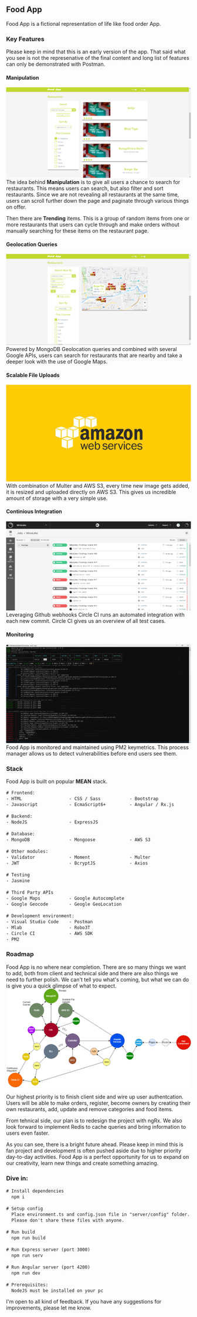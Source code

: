 ## Food App
Food App is a fictional representation of life like food order App. 


### Key Features
Please keep in mind that this is an early version of the app. That said what you see is not the represenative of the final content and long list of features can only be demonstrated with Postman. 


#### Manipulation
![](src/assets/img/readme-images/manipulation.png)
The idea behind **Manipulation** is to give all users a chance to search for restaurants. This means users can search, but also filter and sort restaurants. Since we are not revealing all restaurants at the same time, users can scroll further down the page and paginate through various things on offer.


Then there are **Trending** items. This is a group of random items from one or more restaurants that users can cycle through and make orders without manually searching for these items on the restaurant page.


#### Geolocation Queries
![](src/assets/img/readme-images/geolocation.png)
Powered by MongoDB Geolocation queries and combined with several Google APIs, users can search for restaurants that are nearby and take a deeper look with the use of Google Maps.


#### Scalable File Uploads
![](src/assets/img/readme-images/aws.jpg)
With combination of Multer and AWS S3, every time new image gets added, it is resized and uploaded directly on AWS S3. This gives us incredible amount of storage with a very simple use.


#### Continious Integration
![](src/assets/img/readme-images/circle-ci.png)
Leveraging Github webhooks Circle CI runs an automated integration with each new commit. Circle CI gives us an overview of all test cases.


#### Monitoring
![](src/assets/img/readme-images/pm2.png)
Food App is monitored and maintained using PM2 keymetrics. This process manager allows us to detect vulnerabilities before end users see them.


### Stack
Food App is built on popular **MEAN** stack.
```
# Frontend:
- HTML                  - CSS / Sass           - Bootstrap
- Javascript            - EcmaScript6+         - Angular / Rx.js

# Backend: 
- NodeJS                - ExpressJS

# Database:
- MongoDB               - Mongoose             - AWS S3

# Other modules:         
- Validator             - Moment               - Multer      
- JWT                   - BcryptJS             - Axios

# Testing
- Jasmine 

# Third Party APIs
- Google Maps           - Google Autocomplete
- Google Geocode        - Geogle GeoLocation

# Development environment:
- Visual Studio Code    - Postman
- Mlab                  - Robo3T
- Circle CI             - AWS SDK
- PM2
``` 

### Roadmap
Food App is no where near completion. There are so many things we want to add, both from client and technical side and there are also things we need to further polish. We can't tell you what's coming, but what we can do is give you a quick glimpse of what to expect.
![](src/assets/img/readme-images/roadmap.png)

Our highest priority is to finish client side and wire up user authentcation. Users will be able to make orders, register, become owners by creating their own restaurants, add, update and remove categories and food items.

From tehnical side, our plan is to redesign the project with ngRx. We also look forward to implement Redis to cache queries and bring information to users even faster.


As you can see, there is a bright future ahead. Please keep in mind this is fan project and development is often pushed aside due to higher priority day-to-day activities. 
Food App is a perfect opportunity for us to expand on our creativity, learn new things and create something amazing.


### Dive in:

```
# Install dependencies
  npm i
  
# Setup config
  Place environment.ts and config.json file in "server/config" folder. 
  Please don't share these files with anyone.

# Run build
  npm run build

# Run Express server (port 3000)
  npm run serv

# Run Angular server (port 4200)
  npm run dev

# Prerequisites: 
  NodeJS must be installed on your pc
```

I'm open to all kind of feedback. If you have any suggestions for improvements, please let me know.
